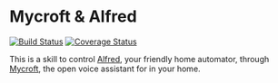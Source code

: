 # Mycroft & Alfred

[![Build Status](https://travis-ci.org/bartfeenstra/mycroft-alfred.svg?branch=master)](https://travis-ci.org/bartfeenstra/mycroft-alfred) [![Coverage Status](https://coveralls.io/repos/github/bartfeenstra/mycroft-alfred/badge.svg?branch=master)](https://coveralls.io/github/bartfeenstra/mycroft-alfred?branch=master)

This is a skill to control [Alfred](https://github.com/bartfeenstra/alfred), your friendly home automator, through [Mycroft](https://mycroft.ai/), the open voice assistant for in your home.
